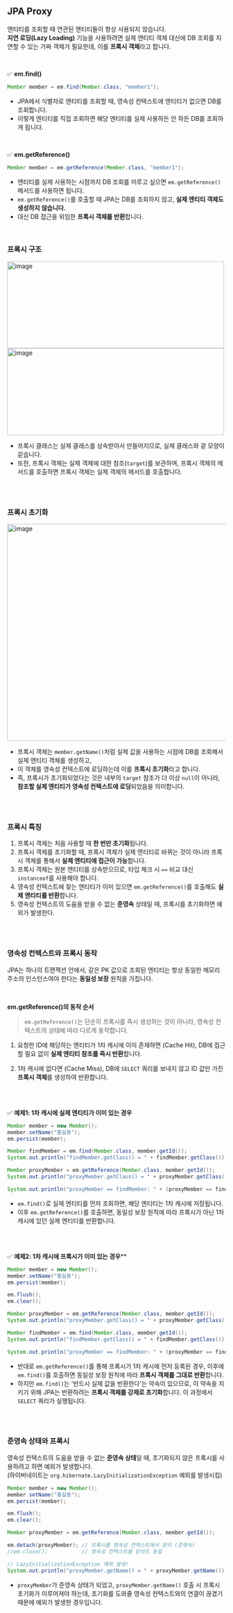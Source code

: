 ## JPA Proxy

엔티티를 조회할 때 연관된 엔티티들이 항상 사용되지 않습니다.  
**지연 로딩(Lazy Loading)** 기능을 사용하려면 실제 엔티티 객체 대신에 DB 조회를 지연할 수 있는 가짜 객체가 필요한데, 이를 **프록시 객체**라고 합니다.

<br>

✅ **em.find()**

```java
Member member = em.find(Member.class, "member1");
```

- JPA에서 식별자로 엔티티를 조회할 때, 영속성 컨텍스트에 엔티티가 없으면 DB를 조회합니다.
- 이렇게 엔티티를 직접 조회하면 해당 엔티티를 실제 사용하든 안 하든 DB를 조회하게 됩니다.

<br>

✅ **em.getReference()**

```java
Member member = em.getReference(Member.class, "member1");
```

- 엔티티를 실제 사용하는 시점까지 DB 조회를 미루고 싶으면 `em.getReference()` 메서드를 사용하면 됩니다.
- `em.getReference()`를 호출할 때 JPA는 DB를 조회하지 않고, **실제 엔티티 객체도 생성하지 않습니다.**
- 대신 DB 접근을 위임한 **프록시 객체를 반환**합니다.

<br>

### 프록시 구조

<img width="500" height="200" alt="image" src="https://github.com/user-attachments/assets/7c327c8c-88cd-4029-8f7f-f87b1508e072" />

<img width="500" height="200" alt="image" src="https://github.com/user-attachments/assets/ec522461-095f-42b6-b6bf-c3eae3f7b1d8" />

- 프록시 클래스는 실제 클래스를 상속받아서 만들어지므로, 실제 클래스와 겉 모양이 같습니다.   
- 또한, 프록시 객체는 실제 객체에 대한 참조(`target`)를 보관하며, 프록시 객체의 메서드를 호출하면 프록시 객체는 실제 객체의 메서드를 호출합니다.

<br>
<br>

### 프록시 초기화

<img width="700" height="500" alt="image" src="https://github.com/user-attachments/assets/3b544e35-955b-447e-b851-83699fe203ad" />

- 프록시 객체는 `member.getName()`처럼 실제 값을 사용하는 시점에 DB를 조회해서 실제 엔티티 객체를 생성하고,
- 이 객체를 영속성 컨텍스트에 로딩하는데 이를 **프록시 초기화**라고 합니다.
- 즉, 프록시가 초기화되었다는 것은 내부의 `target` 참조가 더 이상 `null`이 아니라, **참조할 실제 엔티티가 영속성 컨텍스트에 로딩**되었음을 의미합니다.

<br>
<br>

### 프록시 특징

1. 프록시 객체는 처음 사용할 때 **한 번만 초기화**됩니다.
2. 프록시 객체를 초기화할 때, 프록시 객체가 실제 엔티티로 바뀌는 것이 아니라 프록시 객체를 통해서 **실제 엔티티에 접근이 가능**합니다.
3. 프록시 객체는 원본 엔티티를 상속받으므로, 타입 체크 시 `==` 비교 대신 `instanceof`를 사용해야 합니다.
4. 영속성 컨텍스트에 찾는 엔티티가 이미 있으면 `em.getReference()`를 호출해도 **실제 엔티티를 반환**합니다.
5. 영속성 컨텍스트의 도움을 받을 수 없는 **준영속** 상태일 때, 프록시를 초기화하면 예외가 발생한다.

<br>
<br>

### 영속성 컨텍스트와 프록시 동작

JPA는 하나의 트랜잭션 안에서, 같은 PK 값으로 조회된 엔티티는 항상 동일한 메모리 주소의 인스턴스여야 한다는 **동일성 보장** 원칙을 가집니다.

<br>

**em.getReference()의 동작 순서**  

>`em.getReference()`는 단순히 프록시를 즉시 생성하는 것이 아니라, 영속성 컨텍스트의 상태에 따라 다르게 동작합니다.  

1. 요청한 ID에 해당하는 엔티티가 1차 캐시에 이미 존재하면 (Cache Hit), DB에 접근할 필요 없이 **실제 엔티티 참조를 즉시 반환**합니다.

2. 1차 캐시에 없다면 (Cache Miss), DB에 `SELECT` 쿼리를 보내지 않고 ID 값만 가진 **프록시 객체**를 생성하여 반환합니다.

<br>
<br>


✅ **예제1: 1차 캐시에 실제 엔티티가 이미 있는 경우**

```java
Member member = new Member();
member.setName("홍길동");
em.persist(member);

Member findMember = em.find(Member.class, member.getId());
System.out.println("findMember.getClass() = " + findMember.getClass()); // class hellojpa.domain.Member

Member proxyMember = em.getReference(Member.class, member.getId());
System.out.println("proxyMember.getClass() = " + proxyMember.getClass()); // class hellojpa.domain.Member (프록시가 아님)

System.out.println("proxyMember == findMember: " + (proxyMember == findMember)); // true
```

- `em.find()`로 실제 엔티티를 먼저 조회하면, 해당 엔티티는 1차 캐시에 저장됩니다.
- 이후 `em.getReference()`를 호출하면, 동일성 보장 원칙에 따라 프록시가 아닌 1차 캐시에 있던 실제 엔티티를 반환합니다.

<br>
<br>

✅ **예제2: 1차 캐시에 프록시가 이미 있는 경우****

```java
Member member = new Member();
member.setName("홍길동");
em.persist(member);

em.flush();
em.clear();

Member proxyMember = em.getReference(Member.class, member.getId());
System.out.println("proxyMember.getClass() = " + proxyMember.getClass()); // class ...$HibernateProxy...

Member findMember = em.find(Member.class, member.getId());
System.out.println("findMember.getClass() = " + findMember.getClass()); // class ...$HibernateProxy...

System.out.println("proxyMember == findMember: " + (proxyMember == findMember)); // true
```

- 반대로 `em.getReference()`를 통해 프록시가 1차 캐시에 먼저 등록된 경우, 이후에 `em.find()`를 호출하면 동일성 보장 원칙에 따라 **프록시 객체를 그대로 반환**합니다.
- 하지만 `em.find()`는 '반드시 실제 값을 반환한다'는 약속이 있으므로, 이 약속을 지키기 위해 JPA는 반환하려는 **프록시 객체를 강제로 초기화**합니다. 이 과정에서 `SELECT` 쿼리가 실행됩니다.

<br>
<br>

### 준영속 상태와 프록시

영속성 컨텍스트의 도움을 받을 수 없는 **준영속 상태**일 때, 초기화되지 않은 프록시를 사용하려고 하면 예외가 발생합니다.  
(하이버네이트는 `org.hibernate.LazyInitializationException` 예외를 발생시킴)

```java
Member member = new Member();
member.setName("홍길동");
em.persist(member);

em.flush();
em.clear();

Member proxyMember = em.getReference(Member.class, member.getId());

em.detach(proxyMember); // 프록시를 영속성 컨텍스트에서 분리 (준영속)
//em.close();           // 영속성 컨텍스트를 닫아도 동일

// LazyInitializationException 예외 발생!
System.out.println("proxyMember.getName() = " + proxyMember.getName());
```

- `proxyMember`가 준영속 상태가 되었고, `proxyMember.getName()` 호출 시 프록시 초기화가 이루어져야 하는데, 초기화를 도와줄 영속성 컨텍스트와의 연결이 끊겼기 때문에 예외가 발생한 경우입니다.



<br>
<br>
